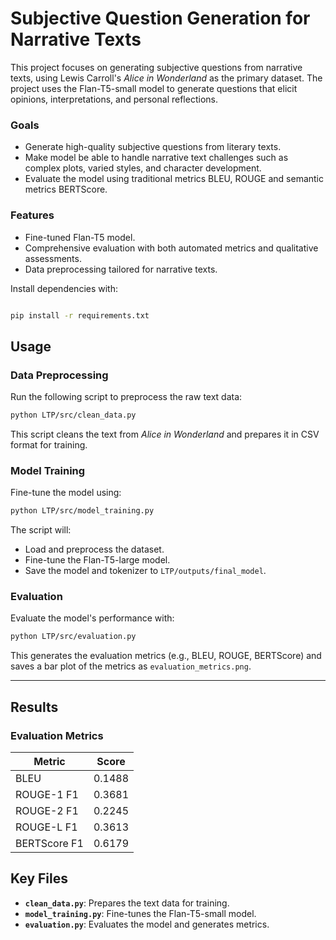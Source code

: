 # Subjective Question Generation for Narrative Texts

This project focuses on generating subjective questions from narrative texts, using Lewis Carroll's *Alice in Wonderland* as the primary dataset. The project uses the Flan-T5-small model to generate questions that elicit opinions, interpretations, and personal reflections.

### Goals
- Generate high-quality subjective questions from literary texts.
- Make model be able to handle narrative text challenges such as complex plots, varied styles, and character development.
- Evaluate the model using traditional metrics BLEU, ROUGE and semantic metrics BERTScore.

### Features
- Fine-tuned Flan-T5 model.
- Comprehensive evaluation with both automated metrics and qualitative assessments.
- Data preprocessing tailored for narrative texts.


Install dependencies with:
```bash

pip install -r requirements.txt
```

## Usage

### Data Preprocessing

Run the following script to preprocess the raw text data:

```bash
python LTP/src/clean_data.py
```
This script cleans the text from *Alice in Wonderland* and prepares it in CSV format for training.

### Model Training

Fine-tune the model using:

```bash
python LTP/src/model_training.py
```
The script will:
- Load and preprocess the dataset.
- Fine-tune the Flan-T5-large model.
- Save the model and tokenizer to `LTP/outputs/final_model`.

### Evaluation

Evaluate the model's performance with:

```bash
python LTP/src/evaluation.py
```
This generates the evaluation metrics (e.g., BLEU, ROUGE, BERTScore) and saves a bar plot of the metrics as `evaluation_metrics.png`.

---

## Results

### Evaluation Metrics
| Metric         | Score  |
|----------------|--------|
| BLEU           | 0.1488 |
| ROUGE-1 F1     | 0.3681 |
| ROUGE-2 F1     | 0.2245 |
| ROUGE-L F1     | 0.3613 |
| BERTScore F1   | 0.6179 |


## Key Files

- **`clean_data.py`**: Prepares the text data for training.
- **`model_training.py`**: Fine-tunes the Flan-T5-small model.
- **`evaluation.py`**: Evaluates the model and generates metrics.
